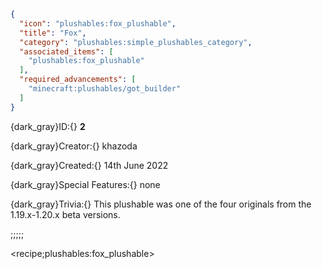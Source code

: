 ```json
{
  "icon": "plushables:fox_plushable",
  "title": "Fox",
  "category": "plushables:simple_plushables_category",
  "associated_items": [
    "plushables:fox_plushable"
  ],
  "required_advancements": [
    "minecraft:plushables/got_builder"
  ]
}
```

{dark_gray}ID:{} **2** 

{dark_gray}Creator:{} khazoda 

{dark_gray}Created:{} 14th June 2022 


{dark_gray}Special Features:{} none 


{dark_gray}Trivia:{} This plushable was one of the four originals from the 1.19.x-1.20.x beta versions.

;;;;;

<recipe;plushables:fox_plushable>


